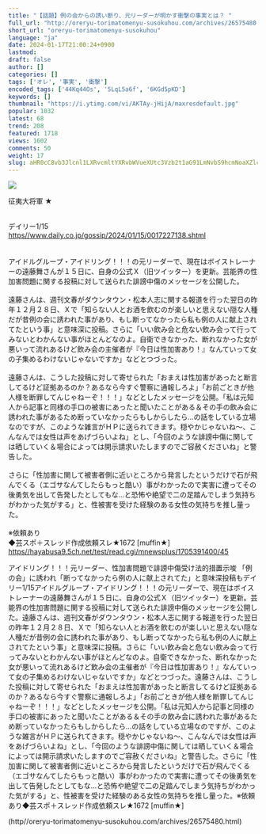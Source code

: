 ```yaml
---
title: "【話題】例の会からの誘い断り、元リーダーが明かす衝撃の事実とは？ "
full_url: "http://oreryu-torimatomenyu-susokuhou.com/archives/26575480.html"
short_url: "oreryu-torimatomenyu-susokuhou"
language: "ja"
date: 2024-01-17T21:00:24+0900
lastmod: 
draft: false
author: []
categories: []
tags: ['オレ', '事実', '衝撃']
encoded_tags: ['44Kq44Os', '5LqL5a6f', '6KGd5pKD']
keywords: []
thumbnail: "https://i.ytimg.com/vi/AKTAy-jHijA/maxresdefault.jpg"
popular: 1032
latest: 68
trend: 208
featured: 1718
views: 1602
comments: 50
weight: 17
slug: aHR0cC8vb3Jlcnl1LXRvcmltYXRvbWVueXUtc3Vzb2t1aG91LmNvbS9hcmNoaXZlcy8yNjU3NTQ4MC5odG1s
---
```


![](https://i.ytimg.com/vi/AKTAy-jHijA/maxresdefault.jpg)

<div><p>征夷大将軍 ★ </p><br> デイリー1/15 <br> <a target='_blank' href='https//www.daily.co.jp/gossip/2024/01/15/0017227138.shtml'>https//www.daily.co.jp/gossip/2024/01/15/0017227138.shtml</a> <br> <br> <br> アイドルグループ・アイドリング！！！の元リーダーで、現在はボイストレーナーの遠藤舞さんが１５日に、自身の公式Ｘ（旧ツイッター）を更新。芸能界の性加害問題に関する投稿に対して送られた誹謗中傷のメッセージを公開した。 <br> <br> 遠藤さんは、週刊文春がダウンタウン・松本人志に関する報道を行った翌日の昨年１２月２８日、Ｘで「知らない人とお酒を飲むのが楽しいと思えない隠な人種だが昔例の会に誘われた事があり、もし断ってなかったら私も例の人に献上されてたという事」と意味深に投稿。さらに「いい飲み会と危ない飲み会って行ってみないとわかんない事がほとんどなのよ。自衛できなかった、断れなかった女が悪いって流れあるけど飲み会の主催者が『今日は性加害あり！』なんていって女の子集めるわけないじゃないですか」などとつづった。 <br> <br> 遠藤さんは、こうした投稿に対して寄せられた「おまえは性加害があったと断言してるけど証拠あるのか？あるなら今すぐ警察に通報しろよ」「お前ごときが他人様を断罪してんじゃねーぞ！！！」などとしたメッセージを公開。「私は元知人から記事と同様の手口の被害にあったと聞いたことがある＆その手の飲み会に誘われた事があるため断っていなかったらもしからしたら…の話をしている立場なのですが、このような雑言がＨＰに送られてきます。穏やかじゃないね～、こんなんでは女性は声をあげづらいよね」とし、「今回のような誹謗中傷に関しては晒していく＆場合によっては開示請求いたしますのでご容赦くださいね」と警告した。 <br> <br> さらに「性加害に関して被害者側に近いところから発言したというだけで石が飛んでくる（エゴサなんてしたらもっと酷い）事がわかったので実害に遭ってその後勇気を出して告発したとしてもな…と恐怖や絶望で二の足踏んでしまう気持ちがわかった気がする」と、性被害を受けた経験のある女性の気持ちを推し量った。 <br> <br> ※依頼あり <br> ◆芸スポ＋スレッド作成依頼スレ★1672 [muffin★] <br> <a target='_blank' href='https//hayabusa9.5ch.net/test/read.cgi/mnewsplus/1705391400/45'>https//hayabusa9.5ch.net/test/read.cgi/mnewsplus/1705391400/45</a> <p>アイドリング！！！元リーダー、性加害問題で誹謗中傷受け法的措置示唆 「例の会」に誘われ「断ってなかったら例の人に献上されてた」と意味深投稿もデイリー1/15アイドルグループ・アイドリング！！！の元リーダーで、現在はボイストレーナーの遠藤舞さんが１５日に、自身の公式Ｘ（旧ツイッター）を更新。芸能界の性加害問題に関する投稿に対して送られた誹謗中傷のメッセージを公開した。遠藤さんは、週刊文春がダウンタウン・松本人志に関する報道を行った翌日の昨年１２月２８日、Ｘで「知らない人とお酒を飲むのが楽しいと思えない隠な人種だが昔例の会に誘われた事があり、もし断ってなかったら私も例の人に献上されてたという事」と意味深に投稿。さらに「いい飲み会と危ない飲み会って行ってみないとわかんない事がほとんどなのよ。自衛できなかった、断れなかった女が悪いって流れあるけど飲み会の主催者が『今日は性加害あり！』なんていって女の子集めるわけないじゃないですか」などとつづった。遠藤さんは、こうした投稿に対して寄せられた「おまえは性加害があったと断言してるけど証拠あるのか？あるなら今すぐ警察に通報しろよ」「お前ごときが他人様を断罪してんじゃねーぞ！！！」などとしたメッセージを公開。「私は元知人から記事と同様の手口の被害にあったと聞いたことがある＆その手の飲み会に誘われた事があるため断っていなかったらもしからしたら…の話をしている立場なのですが、このような雑言がＨＰに送られてきます。穏やかじゃないね～、こんなんでは女性は声をあげづらいよね」とし、「今回のような誹謗中傷に関しては晒していく＆場合によっては開示請求いたしますのでご容赦くださいね」と警告した。さらに「性加害に関して被害者側に近いところから発言したというだけで石が飛んでくる（エゴサなんてしたらもっと酷い）事がわかったので実害に遭ってその後勇気を出して告発したとしてもな…と恐怖や絶望で二の足踏んでしまう気持ちがわかった気がする」と、性被害を受けた経験のある女性の気持ちを推し量った。※依頼あり◆芸スポ＋スレッド作成依頼スレ★1672 [muffin★]</p></div>

(http//oreryu-torimatomenyu-susokuhou.com/archives/26575480.html)
